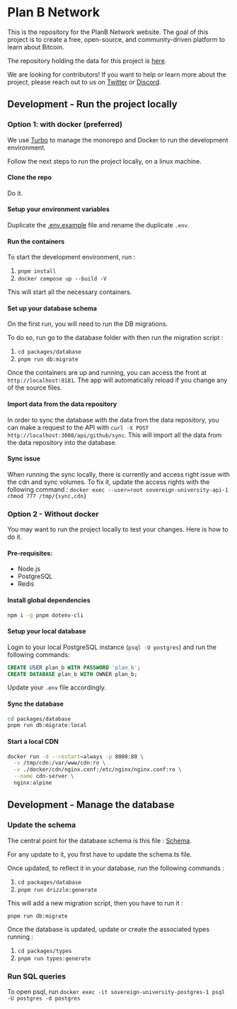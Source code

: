 # Plan B Network

This is the repository for the PlanB Network website. The goal of this project is to create a free, open-source, and community-driven platform to learn about Bitcoin.

The repository holding the data for this project is [here](https://github.com/PlanB-Network/sovereign-university-data).

We are looking for contributors! If you want to help or learn more about the project, please reach out to us on [Twitter](https://twitter.com/planb_network) or [Discord](https://discord.com/invite/CHvZAhJCBh).

## Development - Run the project locally

### Option 1: with docker (preferred)

We use [Turbo](https://turbo.build/) to manage the monorepo and Docker to run the development environment.

Follow the next steps to run the project locally, on a linux machine.

#### Clone the repo

Do it.

#### Setup your environment variables

Duplicate the [.env.example](.env.example) file and rename the duplicate `.env`.

#### Run the containers

To start the development environment, run :

1. `pnpm install`
2. `docker compose up --build -V`

This will start all the necessary containers.

#### Set up your database schema

On the first run, you will need to run the DB migrations.

To do so, run go to the database folder with then run the migration script :

1. `cd packages/database`
2. `pnpm run db:migrate`

Once the containers are up and running, you can access the front at `http://localhost:8181`. The app will automatically reload if you change any of the source files.

#### Import data from the data repository

In order to sync the database with the data from the data repository, you can make a request to the API with `curl -X POST http://localhost:3000/api/github/sync`. This will import all the data from the data repository into the database.

#### Sync issue

When running the sync locally, there is currently and access right issue with the cdn and sync volumes. To fix it, update the access rights with the following command :
`docker exec --user=root sovereign-university-api-1 chmod 777 /tmp/{sync,cdn}`

### Option 2 - Without docker

You may want to run the project locally to test your changes. Here is how to do it.

#### Pre-requisites:

- Node.js
- PostgreSQL
- Redis

#### Install global dependencies

```bash
npm i -g pnpm dotenv-cli
```

#### Setup your local database

Login to your local PostgreSQL instance (`psql -U postgres`) and run the following commands:

```sql
CREATE USER plan_b WITH PASSWORD 'plan_b';
CREATE DATABASE plan_b WITH OWNER plan_b;
```

Update your `.env` file accordingly.

#### Sync the database

```bash
cd packages/database
pnpm run db:migrate:local
```

#### Start a local CDN

```bash
docker run -d --restart=always -p 8080:80 \
  -v /tmp/cdn:/var/www/cdn:ro \
  -v ./docker/cdn/nginx.conf:/etc/nginx/nginx.conf:ro \
  --name cdn-server \
  nginx:alpine
```

## Development - Manage the database

### Update the schema

The central point for the database schema is this file : [Schema](/packages/database/drizzle/schema.ts).

For any update to it, you first have to update the schema.ts file.

Once updated, to reflect it in your database, run the following commands :

1. `cd packages/database`
2. `pnpm run drizzle:generate`

This will add a new migration script, then you have to run it :

`pnpm run db:migrate`

Once the database is updated, update or create the associated types running :

1. `cd packages/types`
2. `pnpm run types:generate`

### Run SQL queries

To open psql, run `docker exec -it sovereign-university-postgres-1 psql -U postgres -d postgres`
